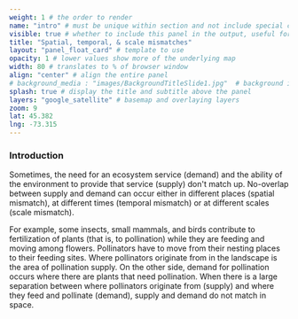 ```yaml
---
weight: 1 # the order to render
name: "intro" # must be unique within section and not include special characters
visible: true # whether to include this panel in the output, useful for testing
title: "Spatial, temporal, & scale mismatches"
layout: "panel_float_card" # template to use
opacity: 1 # lower values show more of the underlying map
width: 80 # translates to % of browser window
align: "center" # align the entire panel
# background_media : "images/BackgroundTitleSlide1.jpg"  # background image rendered behind the panel, covering map
splash: true # display the title and subtitle above the panel
layers: "google_satellite" # basemap and overlaying layers
zoom: 9
lat: 45.382
lng: -73.315
---
```

### Introduction

Sometimes, the need for an ecosystem service (demand) and the ability of the environment to provide that service (supply) don't match up. 
No-overlap between supply and demand can occur either in different places (spatial mismatch), at different times (temporal mismatch) or at 
different scales (scale mismatch).

For example, some insects, small mammals, and birds contribute to fertilization of plants (that is, to pollination) while they are feeding 
and moving among flowers. Pollinators have to move from their nesting places to their feeding sites. Where pollinators originate from in the 
landscape is the area of pollination supply. On the other side, demand for pollination occurs where there are plants that need pollination. 
When there is a large separation between where pollinators originate from (supply) and where they feed and pollinate (demand), supply and 
demand do not match in space.